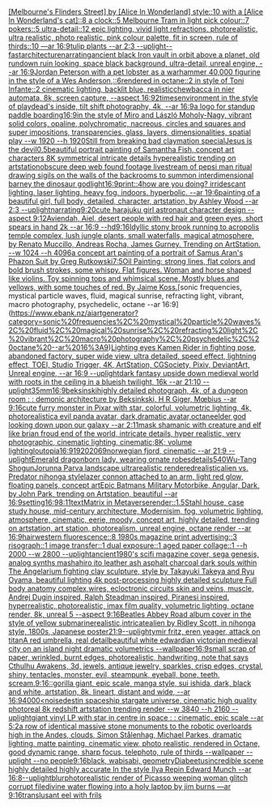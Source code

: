 [[Melbourne's Flinders Street] by [Alice In Wonderland] style::10 with a [Alice In Wonderland's cat]::8 a clock::5 Melbourne Tram in light pick colour::7 pokers::5 ultra-detail::12 epic lighting, vivid light refractions, photorealistic, ultra realistic, photo realistic, pink colour palette, fit in screen, rule of thirds::10 —ar 16:9](https://www.ebank.nz/aiartgenerator?category=%5BMelbourne%27s%20Flinders%20Street%5D%20by%20%5BAlice%20In%20Wonderland%5D%20style%3A%3A10%20with%20a%20%5BAlice%20In%20Wonderland%27s%20cat%5D%3A%3A8%20a%20clock%3A%3A5%20Melbourne%20Tram%20in%20light%20pick%20colour%3A%3A7%20pokers%3A%3A5%20ultra-detail%3A%3A12%20epic%20lighting%2C%20vivid%20light%20refractions%2C%20photorealistic%2C%20ultra%20realistic%2C%20photo%20realistic%2C%20pink%20colour%20palette%2C%20fit%20in%20screen%2C%20rule%20of%20thirds%3A%3A10%20%E2%80%94ar%2016%3A9)[tulip plants --ar 2:3 --uplight](https://www.ebank.nz/aiartgenerator?category=tulip%20plants%20--ar%202%3A3%20--uplight)[--fast](https://www.ebank.nz/aiartgenerator?category=--fast)[architecture](https://www.ebank.nz/aiartgenerator?category=architecture)[narrating](https://www.ebank.nz/aiartgenerator?category=narrating)[ancient black Iron vault in orbit above a planet, old rundown ruin looking, space black background, ultra-detail, unreal engine, --ar 16:9](https://www.ebank.nz/aiartgenerator?category=ancient%20black%20Iron%20vault%20in%20orbit%20above%20a%20planet%2C%20old%20rundown%20ruin%20looking%2C%20space%20black%20background%2C%20ultra-detail%2C%20unreal%20engine%2C%20--ar%2016%3A9)[Jordan Peterson with a pet lobster as a warhammer 40,000 figurine in the style of a Wes Anderson,::6rendered in octane::2 in style of Toni Infante::2 cinematic lighting, backlit blue, realistic](https://www.ebank.nz/aiartgenerator?category=Jordan%20Peterson%20with%20a%20pet%20lobster%20as%20a%20warhammer%2040%2C000%20figurine%20in%20the%20style%20of%20a%20Wes%20Anderson%2C%3A%3A6rendered%20in%20octane%3A%3A2%20in%20style%20of%20Toni%20Infante%3A%3A2%20cinematic%20lighting%2C%20backlit%20blue%2C%20realistic)[chewbacca in nier automata, 8k, screen capture, --aspect 16:9](https://www.ebank.nz/aiartgenerator?category=chewbacca%20in%20nier%20automata%2C%208k%2C%20screen%20capture%2C%20--aspect%2016%3A9)[2](https://www.ebank.nz/aiartgenerator?category=2)[times](https://www.ebank.nz/aiartgenerator?category=times)[environment in the style of playdead's inside, tilt shift photography, 4k, --ar 16:9](https://www.ebank.nz/aiartgenerator?category=environment%20in%20the%20style%20of%20playdead%27s%20inside%2C%20tilt%20shift%20photography%2C%204k%2C%20--ar%2016%3A9)[a logo for standup paddle boarding](https://www.ebank.nz/aiartgenerator?category=a%20logo%20for%20standup%20paddle%20boarding)[16:9](https://www.ebank.nz/aiartgenerator?category=16%3A9)[in the style of Miro and László Moholy-Nagy, vibrant solid colors, opaline, polychromatic, nacreous, circles and squares and super impositions, transparencies, glass, layers, dimensionalities, spatial play --w 1920 --h 1920](https://www.ebank.nz/aiartgenerator?category=in%20the%20style%20of%20Miro%20and%20L%C3%A1szl%C3%B3%20Moholy-Nagy%2C%20vibrant%20solid%20colors%2C%20opaline%2C%20polychromatic%2C%20nacreous%2C%20circles%20and%20squares%20and%20super%20impositions%2C%20transparencies%2C%20glass%2C%20layers%2C%20dimensionalities%2C%20spatial%20play%20--w%201920%20--h%201920)[Still from breaking bad claymation special](https://www.ebank.nz/aiartgenerator?category=Still%20from%20breaking%20bad%20claymation%20special)[Jesus is the devil](https://www.ebank.nz/aiartgenerator?category=Jesus%20is%20the%20devil)[0.5](https://www.ebank.nz/aiartgenerator?category=0.5)[beautiful portrait painting of Samantha Fish, concept art characters 8K symmetrical intricate details hyperealistic trending on artstation](https://www.ebank.nz/aiartgenerator?category=beautiful%20portrait%20painting%20of%20Samantha%20Fish%2C%20concept%20art%20characters%208K%20symmetrical%20intricate%20details%20hyperealistic%20trending%20on%20artstation)[obscure deep web found footage livestream of pepsi man ritual drawing sigils on the walls of the backrooms to summon interdimensional barney the dinosaur god](https://www.ebank.nz/aiartgenerator?category=obscure%20deep%20web%20found%20footage%20livestream%20of%20pepsi%20man%20ritual%20drawing%20sigils%20on%20the%20walls%20of%20the%20backrooms%20to%20summon%20interdimensional%20barney%20the%20dinosaur%20god)[](https://www.ebank.nz/aiartgenerator?category=)[light](https://www.ebank.nz/aiartgenerator?category=light)[](https://www.ebank.nz/aiartgenerator?category=)[16:9](https://www.ebank.nz/aiartgenerator?category=16%3A9)[print::4](https://www.ebank.nz/aiartgenerator?category=print%3A%3A4)[how are you doing?  irridescant lighting.  laser lighting.  heavy fog.  indoors.  hyperbolic.  --ar 19:6](https://www.ebank.nz/aiartgenerator?category=how%20are%20you%20doing%3F%20%20irridescant%20lighting.%20%20laser%20lighting.%20%20heavy%20fog.%20%20indoors.%20%20hyperbolic.%20%20--ar%2019%3A6)[painting of a beautiful girl, full body, detailed, character, artstation, by Ashley Wood --ar 2:3 --uplight](https://www.ebank.nz/aiartgenerator?category=painting%20of%20a%20beautiful%20girl%2C%20full%20body%2C%20detailed%2C%20character%2C%20artstation%2C%20by%20Ashley%20Wood%20--ar%202%3A3%20--uplight)[narrating](https://www.ebank.nz/aiartgenerator?category=narrating)[9:20](https://www.ebank.nz/aiartgenerator?category=9%3A20)[cute harajuku girl astronaut character design --aspect 9:12](https://www.ebank.nz/aiartgenerator?category=cute%20harajuku%20girl%20astronaut%20character%20design%20--aspect%209%3A12)[Aviendah, Aiel, desert people with red hair and green eyes, short spears in hand 2k --ar 16:9 --hd](https://www.ebank.nz/aiartgenerator?category=Aviendah%2C%20Aiel%2C%20desert%20people%20with%20red%20hair%20and%20green%20eyes%2C%20short%20spears%20in%20hand%202k%20--ar%2016%3A9%20--hd)[9:16](https://www.ebank.nz/aiartgenerator?category=9%3A16)[Idyllic stony brook running to acropolis temple complex, lush jungle plants, small waterfalls, magical atmosphere, by Renato Muccillo, Andreas Rocha, James Gurney. Trending on ArtStation.  --w 1024  --h 4096](https://www.ebank.nz/aiartgenerator?category=Idyllic%20stony%20brook%20running%20to%20acropolis%20temple%20complex%2C%20lush%20jungle%20plants%2C%20small%20waterfalls%2C%20magical%20atmosphere%2C%20by%20Renato%20Muccillo%2C%20Andreas%20Rocha%2C%20James%20Gurney.%20Trending%20on%20ArtStation.%20%20--w%201024%20%20--h%204096)[a concept art painting of a portrait of Samus Aran's Phazon Suit by Greg Rutkowski](https://www.ebank.nz/aiartgenerator?category=a%20concept%20art%20painting%20of%20a%20portrait%20of%20Samus%20Aran%27s%20Phazon%20Suit%20by%20Greg%20Rutkowski)[7:5](https://www.ebank.nz/aiartgenerator?category=7%3A5)[Oil Painting: strong lines, flat colors and bold brush strokes, some whispy. Flat figures. Woman and horse shaped like violins. Toy spinning tops and whimsical scene. Mostly blues and yellows, with some touches of red. By Jaime Koss.](https://www.ebank.nz/aiartgenerator?category=Oil%20Painting%3A%20strong%20lines%2C%20flat%20colors%20and%20bold%20brush%20strokes%2C%20some%20whispy.%20Flat%20figures.%20Woman%20and%20horse%20shaped%20like%20violins.%20Toy%20spinning%20tops%20and%20whimsical%20scene.%20Mostly%20blues%20and%20yellows%2C%20with%20some%20touches%20of%20red.%20By%20Jaime%20Koss.)[sonic frequencies, mystical particle waves, fluid, magical sunrise, refracting light, vibrant, macro photography, psychedelic, octane --ar 16:9](https://www.ebank.nz/aiartgenerator?category=sonic%20frequencies%2C%20mystical%20particle%20waves%2C%20fluid%2C%20magical%20sunrise%2C%20refracting%20light%2C%20vibrant%2C%20macro%20photography%2C%20psychedelic%2C%20octane%20--ar%2016%3A9)[Lighting eyes Kamen Rider in fighting pose, abandoned factory, super wide view, ultra detailed, speed effect, lightning effect, TOEI, Studio Trigger, 4K, ArtStation, CGSociety, Pixiv, DeviantArt, Unreal engine, --ar 16:9 --uplight](https://www.ebank.nz/aiartgenerator?category=Lighting%20eyes%20Kamen%20Rider%20in%20fighting%20pose%2C%20abandoned%20factory%2C%20super%20wide%20view%2C%20ultra%20detailed%2C%20speed%20effect%2C%20lightning%20effect%2C%20TOEI%2C%20Studio%20Trigger%2C%204K%2C%20ArtStation%2C%20CGSociety%2C%20Pixiv%2C%20DeviantArt%2C%20Unreal%20engine%2C%20--ar%2016%3A9%20--uplight)[dark fantasy upside down medieval world with roots in the ceiling in a blueish twilight, 16k --ar 21:10 --uplight](https://www.ebank.nz/aiartgenerator?category=dark%20fantasy%20upside%20down%20medieval%20world%20with%20roots%20in%20the%20ceiling%20in%20a%20blueish%20twilight%2C%2016k%20--ar%2021%3A10%20--uplight)[35mm](https://www.ebank.nz/aiartgenerator?category=35mm)[16:9](https://www.ebank.nz/aiartgenerator?category=16%3A9)[beksinski](https://www.ebank.nz/aiartgenerator?category=beksinski)[highly detailed photograph, 4k, of a dungeon room : : demonic architecture by Beksinkski, H R Giger, Mœbius --ar 9:16](https://www.ebank.nz/aiartgenerator?category=highly%20detailed%20photograph%2C%204k%2C%20of%20a%20dungeon%20room%20%3A%20%3A%20demonic%20architecture%20by%20Beksinkski%2C%20H%20R%20Giger%2C%20M%C5%93bius%20--ar%209%3A16)[cute furry monster in Pixar with star, colorful, volumetric lighting, 4k, photorealistic](https://www.ebank.nz/aiartgenerator?category=cute%20furry%20monster%20in%20Pixar%20with%20star%2C%20colorful%2C%20volumetric%20lighting%2C%204k%2C%20photorealistic)[a evil panda avatar, dark,dramatic,avatar,octane](https://www.ebank.nz/aiartgenerator?category=a%20evil%20panda%20avatar%2C%20dark%2Cdramatic%2Cavatar%2Coctane)[elder god looking down upon our galaxy --ar 2:11](https://www.ebank.nz/aiartgenerator?category=elder%20god%20looking%20down%20upon%20our%20galaxy%20--ar%202%3A11)[mask shamanic  with creature and elf like brian froud end of the world, intricate details, hyper realistic, very photographic, cinematic lighting, cinematic;8K; volume lighting](https://www.ebank.nz/aiartgenerator?category=mask%20shamanic%20%20with%20creature%20and%20elf%20like%20brian%20froud%20end%20of%20the%20world%2C%20intricate%20details%2C%20hyper%20realistic%2C%20very%20photographic%2C%20cinematic%20lighting%2C%20cinematic%3B8K%3B%20volume%20lighting)[loutopia](https://www.ebank.nz/aiartgenerator?category=loutopia)[16:9](https://www.ebank.nz/aiartgenerator?category=16%3A9)[1920](https://www.ebank.nz/aiartgenerator?category=1920)[2069](https://www.ebank.nz/aiartgenerator?category=2069)[norwegian fjord, cinematic --ar 21:9 --uplight](https://www.ebank.nz/aiartgenerator?category=norwegian%20fjord%2C%20cinematic%20--ar%2021%3A9%20--uplight)[Emerald dragonborn lady, wearing ornate robes](https://www.ebank.nz/aiartgenerator?category=Emerald%20dragonborn%20lady%2C%20wearing%20ornate%20robes)[details](https://www.ebank.nz/aiartgenerator?category=details)[540](https://www.ebank.nz/aiartgenerator?category=540)[Wu-Tang Shogun](https://www.ebank.nz/aiartgenerator?category=Wu-Tang%20Shogun)[Jorunna Parva landscape ultrarealistic rendered](https://www.ebank.nz/aiartgenerator?category=Jorunna%20Parva%20landscape%20ultrarealistic%20rendered)[realistic](https://www.ebank.nz/aiartgenerator?category=realistic)[alien vs. Predator nihonga style](https://www.ebank.nz/aiartgenerator?category=alien%20vs.%20Predator%20nihonga%20style)[lazer connon attached to an arm, light red glow, floating panels, concept art](https://www.ebank.nz/aiartgenerator?category=lazer%20connon%20attached%20to%20an%20arm%2C%20light%20red%20glow%2C%20floating%20panels%2C%20concept%20art)[Epic Batmans Military Motorbike, Angular, Dark, by John Park, trending on Artstation, beautiful --ar 16:9](https://www.ebank.nz/aiartgenerator?category=Epic%20Batmans%20Military%20Motorbike%2C%20Angular%2C%20Dark%2C%20by%20John%20Park%2C%20trending%20on%20Artstation%2C%20beautiful%20--ar%2016%3A9)[setting](https://www.ebank.nz/aiartgenerator?category=setting)[16:9](https://www.ebank.nz/aiartgenerator?category=16%3A9)[8:11](https://www.ebank.nz/aiartgenerator?category=8%3A11)[text](https://www.ebank.nz/aiartgenerator?category=text)[Matrix in Metaverse](https://www.ebank.nz/aiartgenerator?category=Matrix%20in%20Metaverse)[render::1.5](https://www.ebank.nz/aiartgenerator?category=render%3A%3A1.5)[Stahl house, case study house, mid-century architecture, Modernisim, fog, volumetric lighting, atmosphere, cinematic, eerie, moody, concept art, highly detailed, trending on artstation, art station, photorealism, unreal engine, octane render --ar 16:9](https://www.ebank.nz/aiartgenerator?category=Stahl%20house%2C%20case%20study%20house%2C%20mid-century%20architecture%2C%20Modernisim%2C%20fog%2C%20volumetric%20lighting%2C%20atmosphere%2C%20cinematic%2C%20eerie%2C%20moody%2C%20concept%20art%2C%20highly%20detailed%2C%20trending%20on%20artstation%2C%20art%20station%2C%20photorealism%2C%20unreal%20engine%2C%20octane%20render%20--ar%2016%3A9)[hair](https://www.ebank.nz/aiartgenerator?category=hair)[western fluorescence::8 1980s magazine print advertising::3 risograph::1 image transfer::1 dual exposure::1 aged paper collage::1 --h 2000 --w 2800 --uplight](https://www.ebank.nz/aiartgenerator?category=western%20fluorescence%3A%3A8%201980s%20magazine%20print%20advertising%3A%3A3%20risograph%3A%3A1%20image%20transfer%3A%3A1%20dual%20exposure%3A%3A1%20aged%20paper%20collage%3A%3A1%20--h%202000%20--w%202800%20--uplight)[ancient](https://www.ebank.nz/aiartgenerator?category=ancient)[1980's scifi magazine cover, sega genesis, analog synths mashahiro ito leather ash asphalt charcoal dark souls within The Angelarium fighting clay sculpture, style by Takayuki Takeya and Ryu Oyama, beautiful lighting 4k post-processing highly detailed sculpture Full body anatomy complex,wires, ecloctronic circuits skin and veins, muscle, Andrej Dugin inspired, Ralph Steadman inspired, Piranesi inspired, hyperrealistic, photorealistic, imax film quality, volumetric lighting, octane render, 8k, unreal 5   --aspect 9:16](https://www.ebank.nz/aiartgenerator?category=1980%27s%20scifi%20magazine%20cover%2C%20sega%20genesis%2C%20analog%20synths%20mashahiro%20ito%20leather%20ash%20asphalt%20charcoal%20dark%20souls%20within%20The%20Angelarium%20fighting%20clay%20sculpture%2C%20style%20by%20Takayuki%20Takeya%20and%20Ryu%20Oyama%2C%20beautiful%20lighting%204k%20post-processing%20highly%20detailed%20sculpture%20Full%20body%20anatomy%20complex%2Cwires%2C%20ecloctronic%20circuits%20skin%20and%20veins%2C%20muscle%2C%20Andrej%20Dugin%20inspired%2C%20Ralph%20Steadman%20inspired%2C%20Piranesi%20inspired%2C%20hyperrealistic%2C%20photorealistic%2C%20imax%20film%20quality%2C%20volumetric%20lighting%2C%20octane%20render%2C%208k%2C%20unreal%205%20%20%20--aspect%209%3A16)[Beatles Abbey Road album cover in the style of yellow submarine](https://www.ebank.nz/aiartgenerator?category=Beatles%20Abbey%20Road%20album%20cover%20in%20the%20style%20of%20yellow%20submarine)[realistic,](https://www.ebank.nz/aiartgenerator?category=realistic%2C)[intricate](https://www.ebank.nz/aiartgenerator?category=intricate)[alien by Ridley Scott, in nihonga style, 1800s, Japanese poster](https://www.ebank.nz/aiartgenerator?category=alien%20by%20Ridley%20Scott%2C%20in%20nihonga%20style%2C%201800s%2C%20Japanese%20poster)[21:9](https://www.ebank.nz/aiartgenerator?category=21%3A9)[--uplight](https://www.ebank.nz/aiartgenerator?category=--uplight)[ymir fritz, eren yeager, attack on titan](https://www.ebank.nz/aiartgenerator?category=ymir%20fritz%2C%20eren%20yeager%2C%20attack%20on%20titan)[A red umbrella, real detail](https://www.ebank.nz/aiartgenerator?category=A%20red%20umbrella%2C%20real%20detail)[beautiful white edwardian victorian medieval city on an island night dramatic volumetrics --wallpaper](https://www.ebank.nz/aiartgenerator?category=beautiful%20white%20edwardian%20victorian%20medieval%20city%20on%20an%20island%20night%20dramatic%20volumetrics%20--wallpaper)[16:9](https://www.ebank.nz/aiartgenerator?category=16%3A9)[small scrap of paper, wrinkled, burnt edges, photorealistic, handwriting, note that says Cthulhu Awakens, 3d, jewels, antique jewelry, sparkles, crisp edges, crystal, shiny, tentacles, monster, evil, steampunk, eyeball, bone, teeth, scream](https://www.ebank.nz/aiartgenerator?category=small%20scrap%20of%20paper%2C%20wrinkled%2C%20burnt%20edges%2C%20photorealistic%2C%20handwriting%2C%20note%20that%20says%20Cthulhu%20Awakens%2C%203d%2C%20jewels%2C%20antique%20jewelry%2C%20sparkles%2C%20crisp%20edges%2C%20crystal%2C%20shiny%2C%20tentacles%2C%20monster%2C%20evil%2C%20steampunk%2C%20eyeball%2C%20bone%2C%20teeth%2C%20scream)[,](https://www.ebank.nz/aiartgenerator?category=%2C)[9:16](https://www.ebank.nz/aiartgenerator?category=9%3A16)[::](https://www.ebank.nz/aiartgenerator?category=%3A%3A)[gorilla giant, epic scale, manga style, sui ishida, dark, black and white, artstation, 8k, lineart, distant and wide, --ar 16:9](https://www.ebank.nz/aiartgenerator?category=gorilla%20giant%2C%20epic%20scale%2C%20manga%20style%2C%20sui%20ishida%2C%20dark%2C%20black%20and%20white%2C%20artstation%2C%208k%2C%20lineart%2C%20distant%20and%20wide%2C%20--ar%2016%3A9)[4000](https://www.ebank.nz/aiartgenerator?category=4000)[<noise](https://www.ebank.nz/aiartgenerator?category=%3Cnoise)[destin spaceship stargate universe, cinematic high quality photoreal 8k redshift artstation trending render --w 3840 --h 2160 --uplight](https://www.ebank.nz/aiartgenerator?category=destin%20spaceship%20stargate%20universe%2C%20cinematic%20high%20quality%20photoreal%208k%20redshift%20artstation%20trending%20render%20--w%203840%20--h%202160%20--uplight)[giant vinyl LP with star in centre in space : : cinematic, epic scale --ar 5:2](https://www.ebank.nz/aiartgenerator?category=giant%20vinyl%20LP%20with%20star%20in%20centre%20in%20space%20%3A%20%3A%20cinematic%2C%20epic%20scale%20--ar%205%3A2)[a row of identical massive stone monuments to the robotic overloards high in the Andes, clouds, Simon Stålenhag, Michael Parkes, dramatic lighting, matte painting, cinematic view, photo realistic, rendered in Octane, good dynamic range, sharp focus, telephoto, rule of thirds --wallpaper --uplight --no people](https://www.ebank.nz/aiartgenerator?category=a%20row%20of%20identical%20massive%20stone%20monuments%20to%20the%20robotic%20overloards%20high%20in%20the%20Andes%2C%20clouds%2C%20Simon%20St%C3%A5lenhag%2C%20Michael%20Parkes%2C%20dramatic%20lighting%2C%20matte%20painting%2C%20cinematic%20view%2C%20photo%20realistic%2C%20rendered%20in%20Octane%2C%20good%20dynamic%20range%2C%20sharp%20focus%2C%20telephoto%2C%20rule%20of%20thirds%20--wallpaper%20--uplight%20--no%20people)[9:16](https://www.ebank.nz/aiartgenerator?category=9%3A16)[black, wabisabi, geometry](https://www.ebank.nz/aiartgenerator?category=black%2C%20wabisabi%2C%20geometry)[Diabeetus](https://www.ebank.nz/aiartgenerator?category=Diabeetus)[incredible scene highly detailed highly accurate In the style Ilya Repin Edward Munch --ar 16:8](https://www.ebank.nz/aiartgenerator?category=incredible%20scene%20highly%20detailed%20highly%20accurate%20In%20the%20style%20Ilya%20Repin%20Edward%20Munch%20--ar%2016%3A8)[--uplight](https://www.ebank.nz/aiartgenerator?category=--uplight)[blur](https://www.ebank.nz/aiartgenerator?category=blur)[photorealistic render of Picasso weeping woman glitch corrupt file](https://www.ebank.nz/aiartgenerator?category=photorealistic%20render%20of%20Picasso%20weeping%20woman%20glitch%20corrupt%20file)[divine water flowing into a holy laptop by jim burns —ar 9:16](https://www.ebank.nz/aiartgenerator?category=divine%20water%20flowing%20into%20a%20holy%20laptop%20by%20jim%20burns%20%E2%80%94ar%209%3A16)[translusant eel with frils](https://www.ebank.nz/aiartgenerator?category=translusant%20eel%20with%20frils)